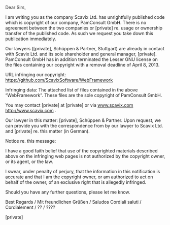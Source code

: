 Dear Sirs,

I am writing you as the company Scavix Ltd. has unrightfully published code which is copyright of our company, PamConsult GmbH. There is no agreement between the two companies or [private] re. usage or ownership transfer of the published code. As such we request you take down this publication immediately.

Our lawyers ([private], Schüppen & Partner, Stuttgart) are already in contact with Scavix Ltd. and its sole shareholder and general manager, [private]. PamConsult GmbH has in addition terminated the Lesser GNU license on the files containing our copyright with a removal deadline of April 8, 2013.

URL infringing our copyright: https://github.com/ScavixSoftware/WebFramework

Infringing data: The attached list of files contained in the above “WebFramework”. These files are the sole copyright of PamConsult GmbH.

You may contact [private] at [private] or via www.scavix.com <http://www.scavix.com> .

Our lawyer in this matter: [private], Schüppen & Partner. Upon request, we can provide you with the correspondence from by our lawyer to Scavix Ltd. and [private] re. this matter (in German).

Notice re. this message:

I have a good faith belief that use of the copyrighted materials described above on the infringing web pages is not authorized by the copyright owner, or its agent, or the law.

I swear, under penalty of perjury, that the information in this notification is accurate and that I am the copyright owner, or am authorized to act on behalf of the owner, of an exclusive right that is allegedly infringed.

Should you have any further questions, please let me know.

Best Regards / Mit freundlichen Grüßen / Saludos
Cordiali saluti / Cordialement / ?? / ????

[private]